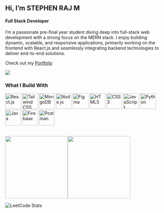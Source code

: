 ## Hi, I’m **STEPHEN RAJ M**

#### Full Stack Developer

I’m a passionate pre-final year student diving deep into full-stack web development with a strong focus on the MERN stack. I enjoy building dynamic, scalable, and responsive applications, primarily working on the frontend with React.js and seamlessly integrating backend technologies to deliver end-to-end solutions.

Check out my [Portfolio](https://stephen-raj-m.web.app)

[<img src="https://img.shields.io/badge/LinkedIn-0077B5?style=for-the-badge&logo=linkedin&logoColor=white" />](https://www.linkedin.com/in/m-stephen-raj/)

### **What I Build With**

<p>
  <img width="50" height="50" src="https://img.icons8.com/color/48/000000/react-native.png" title="React.js"/>
  <img width="50" height="50" src="https://img.icons8.com/fluency/48/tailwind_css.png" title="Tailwind CSS"/>
  <img width="50" height="50" src="https://img.icons8.com/external-tal-revivo-shadow-tal-revivo/48/external-mongodb-a-cross-platform-document-oriented-database-program-logo-shadow-tal-revivo.png" title="MongoDB"/>
  <img height="50" width="50" src="https://img.icons8.com/color/48/000000/nodejs.png" title="Node.js"/>
  <img width="50" height="50" src="https://img.icons8.com/color/48/figma.png" title="Figma"/>
  <img width="50" height="50" src="https://img.icons8.com/color/48/html-5.png" title="HTML5"/>
  <img width="50" height="50" src="https://img.icons8.com/color/48/css3.png" title="CSS3"/>
  <img height="50" width="50" src="https://img.icons8.com/color/48/000000/javascript.png" title="JavaScript"/>
  <img height="50" width="50" src="https://img.icons8.com/color/48/000000/python.png" title="Python"/>
  <img width="50" height="50" src="https://img.icons8.com/color/48/java-coffee-cup-logo.png" title="Java"/>
  <img width="50" height="50" src="https://img.icons8.com/color/48/google-firebase-console.png" title="Firebase"/>
  <img width="50" height="50" src="https://img.icons8.com/external-tal-revivo-color-tal-revivo/48/external-postman-is-the-only-complete-api-development-environment-logo-color-tal-revivo.png" title="Postman"/>
</p>
<br>
<div style="display: flex; justify: center;">
  <img src="https://github-readme-stats.vercel.app/api?username=M-STEPHEN-RAJ&theme=dark&show_icons=true&hide=issues" height="200"/>
  <img src="https://github-readme-stats.vercel.app/api/top-langs/?username=M-STEPHEN-RAJ&theme=dark&layout=compact&hide=typescript" height="200"/>
</div>

![LeetCode Stats](https://leetcard.jacoblin.cool/STEPHEN-RAJ-M?theme=dark&font=Inter&ext=heatmap)


